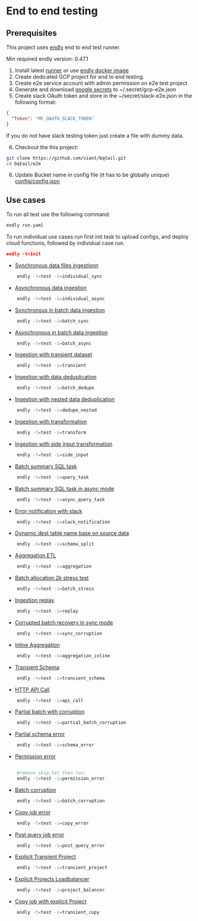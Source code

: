# End to end testing

## Prerequisites

This project uses [endly](https://github.com/viant/endly/) end to end test runner.

Min required endly version: 0.47.1

1. Install latest [runner](https://github.com/viant/endly/releases) or use [endly docker image](https://github.com/viant/endly/tree/master/docker)
2. Create dedicated GCP project for  end to end testing.
3. Create e2e service account with admin permission on e2e test project
4. Generate and download [google secrets](https://github.com/viant/endly/tree/master/doc/secrets#gc) to ~/.secret/gcp-e2e.json
5. Create slack OAuth token and store in the ~/secret/slack-e2e.json in the following format:

```json
{
  "Token": "MY_OAUTH_SLACK_TOKEN"
}
```


If you do not have slack testing token just create a file with dummy data.
 
6. Checkout the this project:
```bash
git clone https://github.com/viant/bqtail.git
cd bqtail/e2e
```
6. Update Bucket name in config file (it has to be globally unique)
[config/config.json](config/config.json)



## Use cases

To run all test use the following command:

```bash
endly run.yaml
```

To run individual use cases run first init task to upload configs, and deploy cloud functions, followed by individual case run.

```json
endly -t=init
```

- [Synchronous data files ingestionn](regression/cases/001_individual_sync)

```bash
    endly -t=test -i=individual_sync
```


- [Asynchronous data ingestion](regression/cases/002_individual_async)

```bash
    endly -t=test -i=individual_async
```

- [Synchronous in batch data ingestion](regression/cases/003_batch_sync/README.md)

```bash
    endly -t=test -i=batch_sync
```

- [Asynchronous in batch data ingestion](regression/cases/004_batch_async/README.md)

```bash
    endly -t=test -i=batch_async
```

- [Ingestion with transient dataset](regression/cases/005_transient/README.md)

```bash
    endly -t=test -i=transient
```

- [Ingestion with data deduplication](regression/cases/006_batch_dedupe/README.md)

```bash
    endly -t=test -i=batch_dedupe
```

- [Ingestion with nested data deduplication](regression/cases/007_dedupe_nested/README.md)

```bash
    endly -t=test -i=dedupe_nested
```


- [Ingestion with transformation](regression/cases/008_transform)

```bash
    endly -t=test -i=transform
```


- [Ingestion with side input transformation](regression/cases/009_side_input)

```bash
    endly -t=test -i=side_input
```

- [Batch summary SQL task](regression/cases/010_query_task)

```bash
    endly -t=test -i=query_task
```

- [Batch summary SQL task in async mode](regression/cases/011_async_query_task)

```bash
    endly -t=test -i=async_query_task
```


- [Error notification with slack](regression/cases/012_slack_notification)

```bash
    endly -t=test -i=slack_notification
```


- [Dynamic dest table name base on source data](regression/cases/013_schema_split)

```bash
    endly -t=test -i=schema_split
```

- [Aggregation ETL](regression/cases/014_aggregation)

```bash
    endly -t=test -i=aggregation
```

- [Batch allocation 2k stress test](regression/cases/015_batch_stress)

```bash
    endly -t=test -i=batch_stress
```


- [Ingestion replay](regression/cases/016_replay)

```bash
    endly -t=test -i=replay
```

- [Corrupted batch recovery in sync mode](regression/cases/017_sync_corruption)

```bash
    endly -t=test -i=sync_corruption
```

- [Inline Aggregation](regression/cases/018_aggregation_inline)

```bash
    endly -t=test -i=aggregation_inline
```

- [Transient Schema](regression/cases/019_transient_schema)

```bash
    endly -t=test -i=transient_schema
```

- [HTTP API Call](regression/cases/020_api_call)

```bash
    endly -t=test -i=api_call
```

- [Partial batch with corruption](regression/cases/021_partial_batch_corruption)

```bash
    endly -t=test -i=partial_batch_corruption
```

- [Partial schema error](regression/cases/022_partial_schema_error)

```bash
    endly -t=test -i=schema_error
```

- [Permission error](regression/cases/023_permission_error)

```bash
    
    #remove skip.txt then run:
    endly -t=test -i=permission_error
```


- [Batch corruption](regression/cases/024_batch_corruption)

```bash
    endly -t=test -i=batch_corruption
```


- [Copy job error](regression/cases/025_copy_error)

```bash
    endly -t=test -i=copy_error
```


- [Post query job error](regression/cases/026_post_query_error)

```bash
    endly -t=test -i=post_query_error
```



- [Explicit Transient Project](regression/cases/027_transient_project)

```bash
    endly -t=test -i=transient_project
```


- [Explicit Projects Loadbalancer](regression/cases/028_project_balancer)

```bash
    endly -t=test -i=project_balancer
```

- [Copy job with explicit Project](regression/cases/029_transient_copy)

```bash
    endly -t=test -i=transient_copy
```

